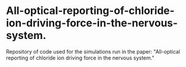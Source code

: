 # All-optical-reporting-of-chloride-ion-driving-force-in-the-nervous-system.
Repository of code used for the simulations run in the paper: "All-optical reporting of chloride ion driving force in the nervous system."
